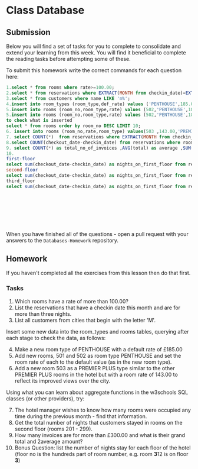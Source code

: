 # Class Database

## Submission

Below you will find a set of tasks for you to complete to consolidate and extend your learning from this week. You will find it beneficial to complete the reading tasks before attempting some of these.

To submit this homework write the correct commands for each question here:

```sql
1.select * from rooms where rate>=100.00;
2.select * from reservations where EXTRACT(MONTH from checkin_date)=EXTRACT(MONTH from current_date) and checkout_date-checkin_date>3;
3.select * from customers where name LIKE 'm%';
4.insert into room_types (room_type,def_rate) values ('PENTHOUSE',185.00);
5.insert into rooms (room_no,room_type,rate) values (502,'PENTHOUSE',185.00);
5.insert into rooms (room_no,room_type,rate) values (502,'PENTHOUSE',185.00);
to check what is inserted
select * from rooms order by room_no DESC LIMIT 10;
6. insert into rooms (room_no,rate,room_type) values(503 ,143.00,'PREMIER PLUS');
7. select COUNT(*)  from reservations where EXTRACT(MONTH from checkin_date)=EXTRACT(MONTH from current_date -1);
8.select COUNT(checkout_date-checkin_date) from reservations where room_no BETWEEN 200 AND 300;
9. select COUNT(*) as total_no_of_invoices ,AVG(total) as average ,SUM(total) as total from invoices where total>300.00;
10.
first-floor
select sum(checkout_date-checkin_date) as nights_on_first_floor from reservations where room_no between 101 and 199;
second-floor
select sum(checkout_date-checkin_date) as nights_on_first_floor from reservations where room_no between 201 and 299;
third_floor
select sum(checkout_date-checkin_date) as nights_on_first_floor from reservations where room_no between 201 and 299;









```

When you have finished all of the questions - open a pull request with your answers to the `Databases-Homework` repository.

## Homework

If you haven't completed all the exercises from this lesson then do that first.

### Tasks

1.  Which rooms have a rate of more than 100.00?
2.  List the reservations that have a checkin date this month and are for more than three nights.
3.  List all customers from cities that begin with the letter 'M'.

Insert some new data into the room_types and rooms tables, querying after each stage to check the data, as follows:

4.  Make a new room type of PENTHOUSE with a default rate of £185.00
5.  Add new rooms, 501 and 502 as room type PENTHOUSE and set the room rate of each to the default value (as in the new room type).
6.  Add a new room 503 as a PREMIER PLUS type similar to the other PREMIER PLUS rooms in the hotel but with a room rate of 143.00 to reflect its improved views over the city.

Using what you can learn about aggregate functions in the w3schools SQL classes (or other providers), try:

7.  The hotel manager wishes to know how many rooms were occupied any time during the previous month - find that information.
8.  Get the total number of nights that customers stayed in rooms on the second floor (rooms 201 - 299).
9.  How many invoices are for more than £300.00 and what is their grand total and 2average amount?
10. Bonus Question: list the number of nights stay for each floor of the hotel (floor no is the hundreds part of room number, e.g. room **3**12 is on floor **3**)
